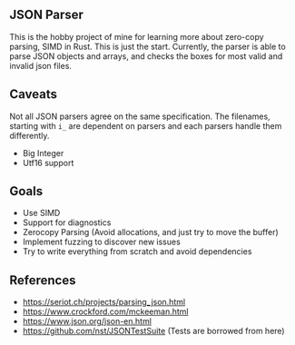 ## JSON Parser
This is the hobby project of mine for learning more about zero-copy parsing, SIMD in Rust. This is just the start.
Currently, the parser is able to parse JSON objects and arrays, and checks the boxes for most valid and invalid json files.

## Caveats
Not all JSON parsers agree on the same specification. The filenames, starting with `i_` are dependent on parsers and each parsers handle them differently.
- Big Integer
- Utf16 support

## Goals
- Use SIMD
- Support for diagnostics
- Zerocopy Parsing (Avoid allocations, and just try to move the buffer)
- Implement fuzzing to discover new issues
- Try to write everything from scratch and avoid dependencies

## References
- https://seriot.ch/projects/parsing_json.html
- https://www.crockford.com/mckeeman.html
- https://www.json.org/json-en.html
- https://github.com/nst/JSONTestSuite (Tests are borrowed from here)
